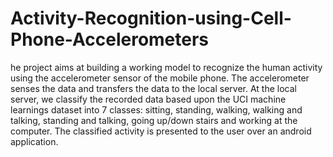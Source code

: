 # Activity-Recognition-using-Cell-Phone-Accelerometers
he project aims at building a working model to recognize the human activity using the accelerometer sensor
of the mobile phone. The accelerometer senses the data and transfers the data to the local server. At the
local server, we classify the recorded data based upon the UCI machine learnings dataset into 7 classes:
sitting, standing, walking, walking and talking, standing and talking, going up/down stairs and working at
the computer. The classified activity is presented to the user over an android application.

